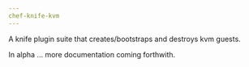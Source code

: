 ```yaml
---
chef-knife-kvm
---
```


A knife plugin suite that creates/bootstraps and destroys kvm guests.

In alpha ... more documentation coming forthwith.
